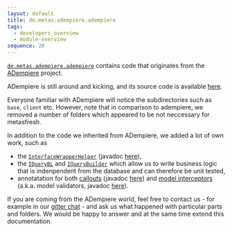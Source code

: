 ```yaml
---
layout: default
title: de.metas.adempiere.adempiere
tags: 
  - developers_overview
  - module-overview
sequence: 20
---
```


[`de.metas.adempiere.adempiere`](https://github.com/metasfresh/metasfresh/tree/master/de.metas.adempiere.adempiere) contains code that originates from the [ADempiere](http://www.adempiere.net/) project.

ADempiere is still around and kicking, and its source code is available [here](https://github.com/adempiere/adempiere). 

Everyone familiar with ADempiere will notice the subdirectories such as `base`, `client` etc. However, note that in comparison to adempiere, we removed a number of folders which appeared to be not neccessary for metasfresh.

In addition to the code we inherited from ADempiere, we added a lot of own work, such as 
* the [`InterfaceWrapperHelper`](https://github.com/metasfresh/metasfresh/blob/master/de.metas.adempiere.adempiere/base/src/main/java/org/adempiere/model/InterfaceWrapperHelper.java) (javadoc [here](http://metasfresh.com/javadoc/metasfresh-master/org/adempiere/model/InterfaceWrapperHelper.html)),
* the [`IQueryBL`](https://github.com/metasfresh/metasfresh/blob/master/de.metas.adempiere.adempiere/base/src/main/java/org/adempiere/ad/dao/IQueryBL.java) and [`IQueryBuilder`](https://github.com/metasfresh/metasfresh/blob/master/de.metas.adempiere.adempiere/base/src/main/java/org/adempiere/ad/dao/IQueryBuilder.java) which allow us to write business logic that is indenpendent from the database and can therefore be unit tested,
* annotatation for both [callouts](https://github.com/metasfresh/metasfresh/tree/master/de.metas.adempiere.adempiere/base/src/main/java/org/adempiere/ad/callout/annotations) 
(javadoc [here](http://metasfresh.com/javadoc/metasfresh-master/org/adempiere/ad/callout/annotations/package-summary.html)) 
and [model interceptors](https://github.com/metasfresh/metasfresh/tree/master/de.metas.adempiere.adempiere/base/src/main/java/org/adempiere/ad/modelvalidator/annotations) 
(a.k.a. model validators, javadoc [here](http://metasfresh.com/javadoc/metasfresh-master/org/adempiere/ad/modelvalidator/annotations/package-summary.html)).

If you are coming from the ADempiere world, feel free to contact us - for example in our [gitter chat](https://gitter.im/metasfresh/metasfresh) - and ask us what happened with particular parts and folders. We would be happy to answer and at the same time extend this documentation.
